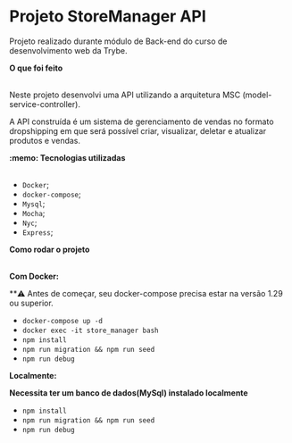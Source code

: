# Projeto StoreManager API

Projeto realizado durante módulo de Back-end do curso de desenvolvimento web da Trybe.

  <summary><strong>O que foi feito</strong></summary></br>

  Neste projeto desenvolvi uma API utilizando a arquitetura MSC (model-service-controller).

  A API construída é um sistema de gerenciamento de vendas no formato dropshipping em que será possível criar, visualizar, deletar e atualizar produtos e vendas.
  
  
  <summary><strong>:memo: Tecnologias utilizadas</strong></summary><br />

  - `Docker`;
  - `docker-compose`;
  - `Mysql`;
  - `Mocha`;
  - `Nyc`;
  - `Express`;


  <summary><strong>Como rodar o projeto</strong></summary></br>

  **Com Docker:**

  **:warning: Antes de começar, seu docker-compose precisa estar na versão 1.29 ou superior. 

- `docker-compose up -d`
- `docker exec -it store_manager bash`
- `npm install`
- `npm run migration && npm run seed`
- `npm run debug`

**Localmente:**

**Necessita ter um banco de dados(MySql) instalado localmente**

- `npm install`
- `npm run migration && npm run seed`
- `npm run debug`
